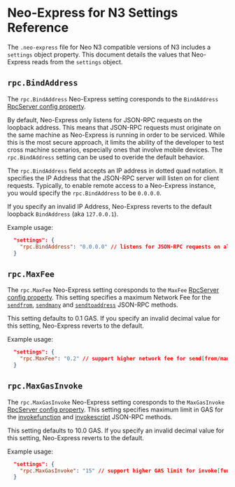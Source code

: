 # Neo-Express for N3 Settings Reference

The `.neo-express` file for Neo N3 compatible versions of N3 includes a `settings` object property. 
This document details the values that Neo-Express reads from the `settings` object.

## `rpc.BindAddress`

The `rpc.BindAddress` Neo-Express setting coresponds to the `BindAddress`
[RpcServer config property](https://github.com/neo-project/neo-modules/blob/master/src/RpcServer/RpcServer/config.json#L6).

By default, Neo-Express only listens for JSON-RPC requests on the loopback address. This means that
JSON-RPC requests must originate on the same machine as Neo-Express is running in order to be serviced.
While this is the most secure approach, it limits the ability of the developer to test cross machine
scenarios, especially ones that involve mobile devices. The `rpc.BindAddress` setting can be used to
overide the default behavior.

The `rpc.BindAddress` field accepts an IP address in dotted quad notation. It specifies the IP Address
that the JSON-RPC server will listen on for client requests. Typically, to enable remote access to
a Neo-Express instance, you would specify the `rpc.BindAddress` to be `0.0.0.0`. 

If you specify an invalid IP Address, Neo-Express reverts to the default loopback `BindAddress`
(aka `127.0.0.1`).

Example usage:

``` json
  "settings": {
    "rpc.BindAddress": "0.0.0.0" // listens for JSON-RPC requests on all network interfaces
  }
```

## `rpc.MaxFee`

The `rpc.MaxFee` Neo-Express setting coresponds to the `MaxFee`
[RpcServer config property](https://github.com/neo-project/neo-modules/blob/master/src/RpcServer/RpcServer/config.json#L14).
This setting specifies a maximum Network Fee for the
[`sendfrom`](https://docs.neo.org/docs/en-us/reference/rpc/latest-version/api/sendfrom.html),
[`sendmany`](https://docs.neo.org/docs/en-us/reference/rpc/latest-version/api/sendmany.html)
and [`sendtoaddress`](https://docs.neo.org/docs/en-us/reference/rpc/latest-version/api/sendtoaddress.html)
JSON-RPC methods. 

This setting defaults to 0.1 GAS. If you specify an invalid decimal value for this setting, Neo-Express reverts to the default.

Example usage:

``` json
  "settings": {
    "rpc.MaxFee": "0.2" // support higher network fee for send[from/many/toaddress] methods
  }
```

## `rpc.MaxGasInvoke`

The `rpc.MaxGasInvoke` Neo-Express setting coresponds to the `MaxGasInvoke`
[RpcServer config property](https://github.com/neo-project/neo-modules/blob/master/src/RpcServer/RpcServer/config.json#L13).
This setting specifies maximum limit in GAS for the
[invokefunction](https://docs.neo.org/docs/en-us/reference/rpc/latest-version/api/invokefunction.html)
and [invokescript](https://docs.neo.org/docs/en-us/reference/rpc/latest-version/api/invokescript.html)
JSON-RPC methods.

This setting defaults to 10.0 GAS. If you specify an invalid decimal value for this setting, Neo-Express reverts to the default.

Example usage:

``` json
  "settings": {
    "rpc.MaxGasInvoke": "15" // support higher GAS limit for invoke[function/script] methods
  }
```


